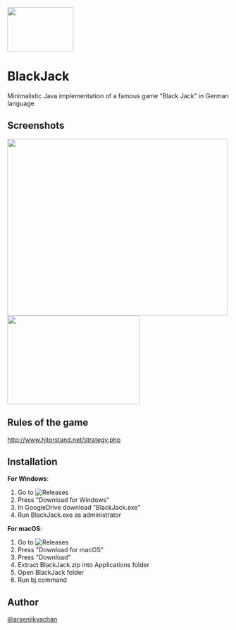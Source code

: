 <img src="https://i.postimg.cc/s2y4fk3c/download-cards-31220.png" width="150" height="100">

# BlackJack 

Minimalistic Java implementation of a famous game "Black Jack" in German language


## Screenshots

<img src="https://i.postimg.cc/Qd5VYVG4/s1BJ.png" width="500" height="400">
<img src="https://i.postimg.cc/VsC6kd5Y/s2BJ.png" width="300" height="200">

## Rules of the game

http://www.hitorstand.net/strategy.php

## Installation

**For Windows**:
1. Go to ![Releases](https://github.com/arseniikvachan/BlackJack/releases)
2. Press "Download for Windows"
3. In GoogleDrive download "BlackJack.exe"
4. Run BlackJack.exe as administrator

**For macOS**:
1. Go to ![Releases](https://github.com/arseniikvachan/BlackJack/releases)
2. Press "Download for macOS"
3. Press "Download"
4. Extract BlackJack.zip into Applications folder
5. Open BlackJack folder
6. Run bj.command

## Author

[@arseniikvachan](https://github.com/arseniikvachan)

